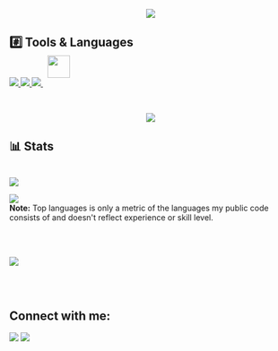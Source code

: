 </details>
<p align='center'><a href="#"><img height=auto width=auto src="https://discord.c99.nl/widget/theme-5/1068883227516878848.png" height="1000px"/></a></p>

## #️⃣ Tools & Languages

<p align="left">
    <a href="https://developer.mozilla.org/en-US/docs/Web/JavaScript" target="_blank"> <img src="https://img.icons8.com/color/48/000000/javascript.png"/> </a> 
    <a href="https://www.python.org" target="_blank"> <img src="https://img.icons8.com/color/48/000000/python.png"/> </a> 
    <a style="padding-right:8px;" href="https://nodejs.org" target="_blank"> <img src="https://img.icons8.com/color/48/000000/nodejs.png"/> </a>
    <a href="https://www.electronjs.org/"> <img style="width: 40px; height: 40px; position: relative; top: -15px;" src="https://upload.wikimedia.org/wikipedia/commons/thumb/9/91/Electron_Software_Framework_Logo.svg/256px-Electron_Software_Framework_Logo.svg.png?20190331235051"/> </a>
</p>

<br/>

<p align="center">
    <a>
        <img src="https://github-readme-streak-stats.herokuapp.com/?user=RattlesHyper&theme=black-ice&hide_border=true&stroke=0000&background=060A0CD0"/>
    </a>
</p>

## 📊 Stats

  <br/>
    <a><img src="https://github-readme-stats.vercel.app/api?username=RattlesHyper&show_icons=true&count_private=true&theme=react&hide_border=true&bg_color=0D1117" /></a>
    
  <a><img src="https://github-readme-stats.vercel.app/api/top-langs/?username=RattlesHyper&langs_count=8&count_private=true&layout=compact&theme=react&hide_border=true&bg_color=0D1117" /></a>
  <br/>
  <b>Note:</b> Top languages is only a metric of the languages my public code consists of and doesn't reflect experience or skill level.


<br/>
<br/>

<a><img src="https://activity-graph.herokuapp.com/graph?username=RattlesHyper&bg_color=0D1117&color=5BCDEC&line=5BCDEC&point=FFFFFF&hide_border=true" /></a>

<br/>
<br/>

## Connect with me:
<p align="left">


<a href = "https://www.youtube.com/channel/UCrOD2iq1muNhIcRTQX0Xh6A"><img src="https://img.icons8.com/color/48/000000/youtube-play.png"/></a>
<a href = "https://discord.gg/m6b8Pw4NR8"><img src="https://img.icons8.com/color/discord"/></a>
</p>
